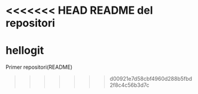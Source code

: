 <<<<<<< HEAD
README del repositori
=======
# hellogit
Primer repositori(README)
>>>>>>> d00921e7d58cbf4960d288b5fbd2f8c4c56b3d7c
